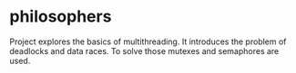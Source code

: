 # philosophers
Project explores the basics of multithreading. It introduces the problem of deadlocks and data races. To solve those mutexes and semaphores are used.
